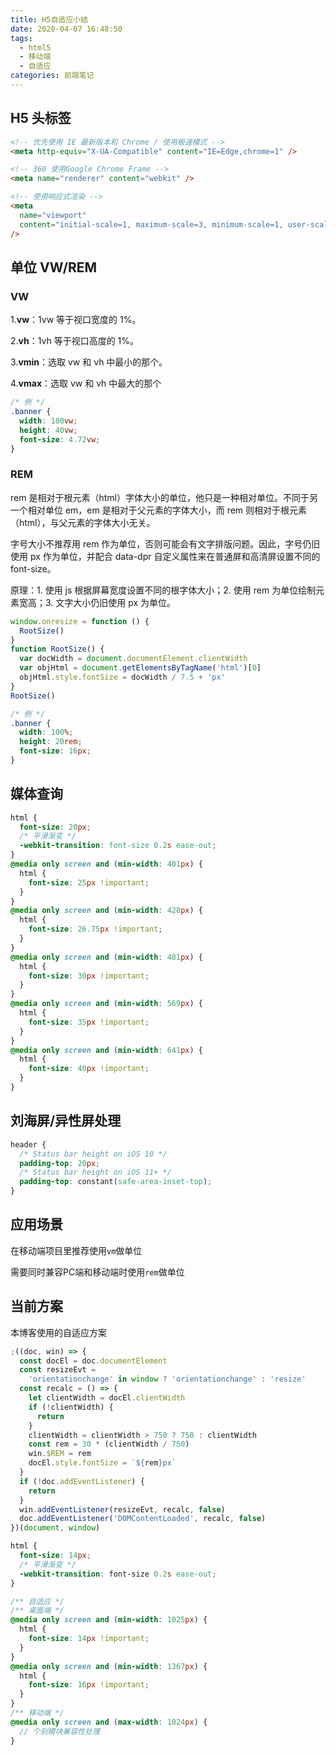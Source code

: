 ```yaml
---
title: H5自适应小结
date: 2020-04-07 16:48:50
tags:
  - html5
  - 移动端
  - 自适应
categories: 前端笔记
---
```


## H5 头标签

```html
<!-- 优先使用 IE 最新版本和 Chrome / 使用极速模式 -->
<meta http-equiv="X-UA-Compatible" content="IE=Edge,chrome=1" />

<!-- 360 使用Google Chrome Frame -->
<meta name="renderer" content="webkit" />

<!-- 使用响应式渲染 -->
<meta
  name="viewport"
  content="initial-scale=1, maximum-scale=3, minimum-scale=1, user-scalable=no"
/>
```

<!--more-->

## 单位 VW/REM

### VW

1.**vw**：1vw 等于视口宽度的 1%。

2.**vh**：1vh 等于视口高度的 1%。

3.**vmin**：选取 vw 和 vh 中最小的那个。

4.**vmax**：选取 vw 和 vh 中最大的那个

```css
/* 例 */
.banner {
  width: 100vw;
  height: 40vw;
  font-size: 4.72vw;
}
```

### REM

rem 是相对于根元素（html）字体大小的单位，他只是一种相对单位。不同于另一个相对单位 em，em 是相对于父元素的字体大小，而 rem 则相对于根元素（html），与父元素的字体大小无关。

字号大小不推荐用 rem 作为单位，否则可能会有文字排版问题。因此，字号仍旧使用 px 作为单位，并配合 data-dpr 自定义属性来在普通屏和高清屏设置不同的 font-size。

原理：1. 使用 js 根据屏幕宽度设置不同的根字体大小；2. 使用 rem 为单位绘制元素宽高；3. 文字大小仍旧使用 px 为单位。

```javascript
window.onresize = function () {
  RootSize()
}
function RootSize() {
  var docWidth = document.documentElement.clientWidth
  var objHtml = document.getElementsByTagName('html')[0]
  objHtml.style.fontSize = docWidth / 7.5 + 'px'
}
RootSize()
```

```css
/* 例 */
.banner {
  width: 100%;
  height: 20rem;
  font-size: 16px;
}
```

## 媒体查询

```css
html {
  font-size: 20px;
  /* 平滑渐变 */
  -webkit-transition: font-size 0.2s ease-out;
}
@media only screen and (min-width: 401px) {
  html {
    font-size: 25px !important;
  }
}
@media only screen and (min-width: 428px) {
  html {
    font-size: 26.75px !important;
  }
}
@media only screen and (min-width: 481px) {
  html {
    font-size: 30px !important;
  }
}
@media only screen and (min-width: 569px) {
  html {
    font-size: 35px !important;
  }
}
@media only screen and (min-width: 641px) {
  html {
    font-size: 40px !important;
  }
}
```

## 刘海屏/异性屏处理

```css
header {
  /* Status bar height on iOS 10 */
  padding-top: 20px;
  /* Status bar height on iOS 11+ */
  padding-top: constant(safe-area-inset-top);
}
```

## 应用场景

在移动端项目里推荐使用`vm`做单位

需要同时兼容PC端和移动端时使用`rem`做单位

## 当前方案

本博客使用的自适应方案

```javascript
;((doc, win) => {
  const docEl = doc.documentElement
  const resizeEvt =
    'orientationchange' in window ? 'orientationchange' : 'resize'
  const recalc = () => {
    let clientWidth = docEl.clientWidth
    if (!clientWidth) {
      return
    }
    clientWidth = clientWidth > 750 ? 750 : clientWidth
    const rem = 30 * (clientWidth / 750)
    win.$REM = rem
    docEl.style.fontSize = `${rem}px`
  }
  if (!doc.addEventListener) {
    return
  }
  win.addEventListener(resizeEvt, recalc, false)
  doc.addEventListener('DOMContentLoaded', recalc, false)
})(document, window)
```

```scss
html {
  font-size: 14px;
  /* 平滑渐变 */
  -webkit-transition: font-size 0.2s ease-out;
}

/** 自适应 */
/** 桌面端 */
@media only screen and (min-width: 1025px) {
  html {
    font-size: 14px !important;
  }
}
@media only screen and (min-width: 1367px) {
  html {
    font-size: 16px !important;
  }
}
/** 移动端 */
@media only screen and (max-width: 1024px) {
  // 个别模块兼容性处理
}
```
